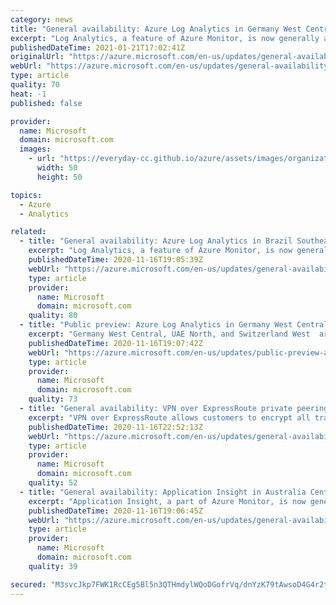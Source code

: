 ```yaml
---
category: news
title: "General availability: Azure Log Analytics in Germany West Central, UAE North, & Switzerland West  "
excerpt: "Log Analytics, a feature of Azure Monitor, is now generally available for customers to start collecting telemetry and analyzing their services for health and usage in Germany West Central, UAE North, & Switzerland West  . "
publishedDateTime: 2021-01-21T17:02:41Z
originalUrl: "https://azure.microsoft.com/en-us/updates/general-availability-azure-log-analytics-in-germany-west-central-uae-north-switzerland-west/"
webUrl: "https://azure.microsoft.com/en-us/updates/general-availability-azure-log-analytics-in-germany-west-central-uae-north-switzerland-west/"
type: article
quality: 70
heat: -1
published: false

provider:
  name: Microsoft
  domain: microsoft.com
  images:
    - url: "https://everyday-cc.github.io/azure/assets/images/organizations/microsoft.com-50x50.jpg"
      width: 50
      height: 50

topics:
  - Azure
  - Analytics

related:
  - title: "General availability: Azure Log Analytics in Brazil Southeast and Norway East "
    excerpt: "Log Analytics, a feature of Azure Monitor, is now generally available for customers to start collecting telemetry and analyze their services for health and usage in Brazil Southeast and Norway East. "
    publishedDateTime: 2020-11-16T19:05:39Z
    webUrl: "https://azure.microsoft.com/en-us/updates/general-availability-azure-log-analytics-in-brazil-southeast-and-norway-east/"
    type: article
    provider:
      name: Microsoft
      domain: microsoft.com
    quality: 80
  - title: "Public preview: Azure Log Analytics in Germany West Central, UAE North, and Switzerland West "
    excerpt: "Germany West Central, UAE North, and Switzerland West  are now in public preview for customers to start collecting telemetry and analyze their services for health and usage using Azure Log Analytics."
    publishedDateTime: 2020-11-16T19:07:42Z
    webUrl: "https://azure.microsoft.com/en-us/updates/public-preview-azure-log-analytics-in-germany-west-central-uae-north-and-switzerland-west/"
    type: article
    provider:
      name: Microsoft
      domain: microsoft.com
    quality: 73
  - title: "General availability: VPN over ExpressRoute private peering"
    excerpt: "VPN over ExpressRoute allows customers to encrypt all traffic going over their ExpressRoute circuit. VPN over ExpressRoute, combined with site-to-site and point-to-site VPN provides end-to-end encryption between data centers, branch offices and remote users."
    publishedDateTime: 2020-11-16T22:52:13Z
    webUrl: "https://azure.microsoft.com/en-us/updates/general-availability-vpn-over-expressroute-private-peering/"
    type: article
    provider:
      name: Microsoft
      domain: microsoft.com
    quality: 52
  - title: "General availability: Application Insight in Australia Central, Brazil Southeast, and Norway East"
    excerpt: "Application Insight, a part of Azure Monitor, is now generally available in Australia Central, Brazil Southeast, and Norway East regions for customers to collect telemetry and analyze their service health in production environments. "
    publishedDateTime: 2020-11-16T19:06:45Z
    webUrl: "https://azure.microsoft.com/en-us/updates/general-availability-application-insight-in-australia-central-brazil-southeast-and-norway-east/"
    type: article
    provider:
      name: Microsoft
      domain: microsoft.com
    quality: 39

secured: "M3svcJkp7FWK1RcCEg5Bl5n3QTHmdylWQoDGofrVq/dnYzK79tAwsoD4G4r2tGSkE5I/z1IZlj+3o+RehBNib+P1uqGUk2SDJ9MmxppYz5wGz4rp80wARj36GpwI69qI2T6L5NfdDIOYSE1R+US0qKO9pZD5RlRl7DVINgmqbZBPPdaFgyNSRk2P8WFnVeqGSAynNKCjADlphZcKxZRMw8dz5mLQWkZPKVxJ9hSixIahXtOpWI0mgLOpi+89/ZoFUiETaXcuEGSvVa3PRc39GX6A4j8OoLSGTSdhXPkTyt1qlMyFQyo6UrMlsZiQX0lO2lSAuJoogGG/IEtvBfqKg5CTRkAiAnSKle52BRdhceQ=;qFdRCMv93ODZTKcXsVR4Kg=="
---
```


